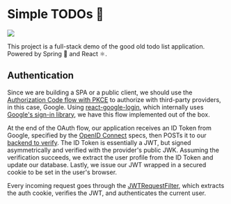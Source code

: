 # Simple TODOs 🧾

<img src="https://img.shields.io/badge/awesome%20%F0%9F%98%84-100%25-brightgreen">

This project is a full-stack demo of the good old todo list application. Powered by Spring 🍃 and React ⚛️.

## Authentication

Since we are building a SPA or a public client, we should use the [Authorization Code flow with PKCE](https://auth0.com/docs/flows/authorization-code-flow-with-proof-key-for-code-exchange-pkce) to authorize with third-party providers, in this case, Google. Using [react-google-login](https://www.npmjs.com/package/react-google-login), which internally uses [Google's sign-in library](https://developers.google.com/identity/sign-in/web), we have this flow implemented out of the box.

At the end of the OAuth flow, our application receives an ID Token from Google, specified by the [OpenID Connect](https://developers.google.com/identity/protocols/oauth2/openid-connect) specs, then POSTs it to our [backend to verify](https://developers.google.com/identity/sign-in/android/backend-auth#verify-the-integrity-of-the-id-token). The ID Token is essentially a JWT, but signed asymmetrically and verified with the provider's public JWK. Assuming the verification succeeds, we extract the user profile from the ID Token and update our database. Lastly, we issue our JWT wrapped in a secured cookie to be set in the user's browser.

Every incoming request goes through the [JWTRequestFilter](server/src/main/java/com/example/server/config/JWTRequestFilter.java), which extracts the auth cookie, verifies the JWT, and authenticates the current user.
